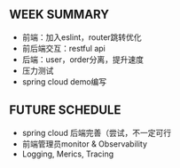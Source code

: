 ## WEEK SUMMARY

- 前端：加入eslint，router跳转优化
- 前后端交互：restful api
- 后端：user，order分离，提升速度
- 压力测试
- spring cloud demo编写

## FUTURE SCHEDULE

- spring cloud 后端完善（尝试，不一定可行
- 前端管理员monitor & Observability
- Logging, Merics, Tracing